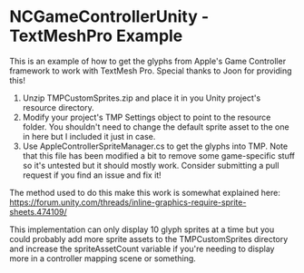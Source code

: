 # NCGameControllerUnity - TextMeshPro Example
This is an example of how to get the glyphs from Apple's Game Controller framework to work with TextMesh Pro.
Special thanks to Joon for providing this!

1. Unzip TMPCustomSprites.zip and place it in you Unity project's resource directory.
2. Modify your project's TMP Settings object to point to the resource folder. You shouldn't need to change the default sprite asset to the one in here but I included it just in case.
3. Use AppleControllerSpriteManager.cs to get the glyphs into TMP. Note that this file has been modified a bit to remove some game-specific stuff so it's untested but it should mostly work. Consider submitting a pull request if you find an issue and fix it!

The method used to do this make this work is somewhat explained here: https://forum.unity.com/threads/inline-graphics-require-sprite-sheets.474109/

This implementation can only display 10 glyph sprites at a time but you could probably add more sprite assets to the TMPCustomSprites directory and increase the spriteAssetCount variable if you're needing to display more in a controller mapping scene or something.
